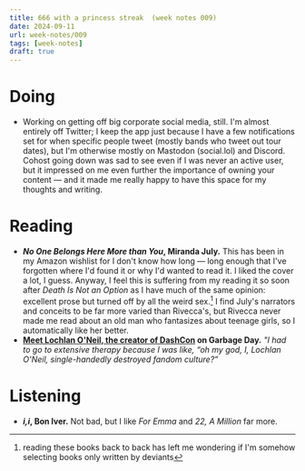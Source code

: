 ```yaml
---
title: 666 with a princess streak  (week notes 009)
date: 2024-09-11
url: week-notes/009
tags: [week-notes]
draft: true
---
```


# Doing
* Working on getting off big corporate social media, still. I'm almost entirely off Twitter; I keep the app just because I have a few notifications set for when specific people tweet (mostly bands who tweet out tour dates), but I'm otherwise mostly on Mastodon (social.lol) and Discord. Cohost going down was sad to see even if I was never an active user, but it impressed on me even further the importance of owning your content — and it made me really happy to have this space for my thoughts and writing.

# Reading
* **_No One Belongs Here More than You_, Miranda July.** This has been in my Amazon wishlist for I don't know how long — long enough that I've forgotten where I'd found it or why I'd wanted to read it. I liked the cover a lot, I guess. Anyway, I feel this is suffering from my reading it so soon after _Death Is Not an Option_ as I have much of the same opinion: excellent prose but turned off by all the weird sex.[^1] I find July's narrators and conceits to be far more varied than Rivecca's, but Rivecca never made me read about an old man who fantasizes about teenage girls, so I automatically like her better.
* **[Meet Lochlan O'Neil, the creator of DashCon](https://www.garbageday.email/p/meet-lochlan-oneil-the-creator-of) on Garbage Day.** _"I had to go to extensive therapy because I was like, “oh my god, I, Lochlan O'Neil, single-handedly destroyed fandom culture?”_

# Listening
* **_i,i_, Bon Iver.** Not bad, but I like _For Emma_ and _22, A Million_ far more.

[^1]: reading these books back to back has left me wondering if I'm somehow selecting books only written by deviants
